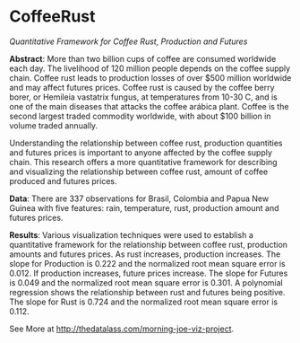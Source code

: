 # CoffeeRust

*Quantitative Framework for Coffee Rust, Production and Futures*

__Abstract__: More than two billion cups of coffee are consumed worldwide each day. The livelihood of 120 million people depends on the coffee supply chain. Coffee rust leads to production losses of over $500 million worldwide and may affect futures prices. Coffee rust is caused by the coffee berry borer, or Hemileia vastatrix fungus, at temperatures from 10-30 C, and is one of the main diseases that attacks the coffee arábica plant. Coffee is the second largest traded commodity worldwide, with about $100 billion in volume traded annually.
  
Understanding the relationship between coffee rust, production quantities and futures prices is important to anyone affected by the coffee supply chain. This research offers a more quantitative framework for describing and visualizing the relationship between coffee rust, amount of coffee produced and futures prices.

__Data__: There are 337 observations for Brasil, Colombia and Papua New Guinea with five features: rain, temperature, rust, production amount and futures prices. 

__Results__: Various visualization techniques were used to establish a quantitative framework for the relationship between coffee rust, production amounts and futures prices. As rust increases, production increases. The slope for Production is 0.222 and the normalized root mean square error is 0.012. If production increases, future prices increase. The slope for Futures is 0.049 and the normalized root mean square error is 0.301. A polynomial regression shows the relationship between rust and futures being positive. The slope for Rust is 0.724 and the normalized root mean square error is 0.112.

See More at http://thedatalass.com/morning-joe-viz-project.
